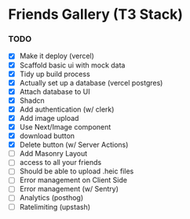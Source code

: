 # Friends Gallery (T3 Stack)

### TODO

- [x] Make it deploy (vercel)
- [x] Scaffold basic ui with mock data
- [x] Tidy up build process
- [x] Actually set up a database (vercel postgres)
- [x] Attach database to UI
- [x] Shadcn
- [x] Add authentication (w/ clerk)
- [x] Add image upload
- [x] Use Next/Image component
- [x] download button
- [x] Delete button (w/ Server Actions)
- [ ] Add Masonry Layout
- [ ] access to all your friends
- [ ] Should be able to upload .heic files
- [ ] Error management on Client Side
- [ ] Error management (w/ Sentry)
- [ ] Analytics (posthog)
- [ ] Ratelimiting (upstash)
